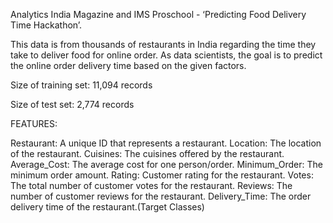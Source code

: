 Analytics India Magazine and IMS Proschool - ‘Predicting Food Delivery Time Hackathon’.

This data is from thousands of restaurants in India regarding the time they take to deliver food for online order. As data scientists, the goal is to predict the online order delivery time based on the given factors.

Size of training set: 11,094 records

Size of test set: 2,774 records

FEATURES:

Restaurant: A unique ID that represents a restaurant.
Location: The location of the restaurant.
Cuisines: The cuisines offered by the restaurant.
Average_Cost: The average cost for one person/order.
Minimum_Order: The minimum order amount.
Rating: Customer rating for the restaurant.
Votes: The total number of customer votes for the restaurant.
Reviews: The number of customer reviews for the restaurant.
Delivery_Time: The order delivery time of the restaurant.(Target Classes)
